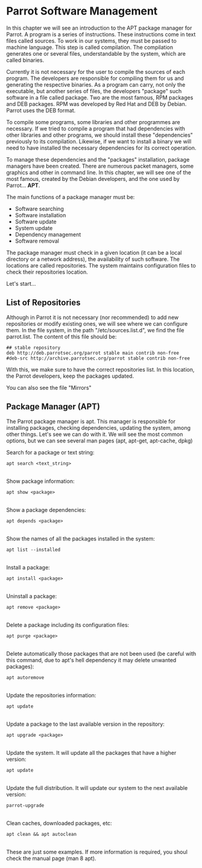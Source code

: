 # Parrot Software Management #

In this chapter we will see an introduction to the APT package manager for Parrot. A program is a series of instructions. These instructions come in text files called sources. To work in our systems, they must be passed to machine language. This step is called compilation. The compilation generates one or several files, understandable by the system, which are called binaries.

Currently it is not necessary for the user to compile the sources of each program. The developers are responsible for compiling them for us and generating the respective binaries. As a program can carry, not only the executable, but another series of files, the developers "package" such software in a file called package. Two are the most famous, RPM packages and DEB packages. RPM was developed by Red Hat and DEB by Debian. Parrot uses the DEB format.

To compile some programs, some libraries and other programmes are necessary. If we tried to compile a program that had dependencies with other libraries and other programs, we should install these "dependencies" previously to its compilation. Likewise, if we want to install a binary we will need to have installed the necessary dependencies for its correct operation.

To manage these dependencies and the "packages" installation, package managers have been created. There are numerous packet managers, some graphics and other in command line. In this chapter, we will see one of the most famous, created by the Debian developers, and the one used by Parrot... **APT**.

The main functions of a package manager must be:

- Software searching
- Software installation
- Software update
- System update
- Dependency management
- Software removal

The package manager must check in a given location (it can be a local directory or a network address), the availability of such software. The locations are called repositories. The system maintains configuration files to check their repositories location.

Let's start...

## List of Repositories ##

Although in Parrot it is not necessary (nor recommended) to add new repositories or modify existing ones, we will see where we can configure them. In the file system, in the path "/etc/sources.list.d", we find the file parrot.list. The content of this file should be:

	## stable repository
	deb http://deb.parrotsec.org/parrot stable main contrib non-free
	#deb-src http://archive.parrotsec.org/parrot stable contrib non-free

With this, we make sure to have the correct repositories list. In this location, the Parrot developers, keep the packages updated.

You can also see the file "Mirrors"

## Package Manager (APT) ##

The Parrot package manager is apt. This manager is responsible for installing packages, checking dependencies, updating the system, among other things. Let's see we can do with it. We will see the most common options, but we can see several man pages (apt, apt-get, apt-cache, dpkg)

Search for a package or text string:

    apt search <text_string>

\
Show package information:

    apt show <package>

\
Show a package dependencies:

    apt depends <package>

\
Show the names of all the packages installed in the system:

    apt list --installed
	
\
Install a package:

    apt install <package>

\
Uninstall a package:

    apt remove <package>

\
Delete a package including its configuration files:

    apt purge <package>

\
Delete automatically those packages that are not been used (be careful with this command, due to apt's hell dependency it may delete unwanted packages): 

    apt autoremove

\
Update the repositories information:

    apt update

\
Update a package to the last available version in the repository:

    apt upgrade <package>
	
\
Update the system. It will update all the packages that have a higher version:

    apt update

\
Update the full distribution. It will update our system to the next available version:

    parrot-upgrade

\
Clean caches, downloaded packages, etc:

    apt clean && apt autoclean

\
These are just some examples. If more information is required, you shoul check the manual page (man 8 apt).